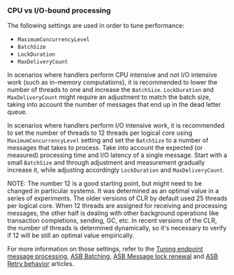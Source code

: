 ### CPU vs I/O-bound processing

The following settings are used in order to tune performance:

 - `MaximumConcurrencyLevel`
 - `BatchSize`
 - `LockDuration`
 - `MaxDeliveryCount`

In scenarios where handlers perform CPU intensive and not I/O intensive work (such as in-memory computations), it is recommended to lower the number of threads to one and increase the `BatchSize`. `LockDuration` and `MaxDeliveryCount` might require an adjustment to match the batch size, taking into account the number of messages that end up in the dead letter queue.

In scenarios where handlers perform I/O intensive work, it is recommended to set the number of threads to 12 threads per logical core using `MaximumConcurrencyLevel` setting and set the `BatchSize` to a number of messages that takes to process. Take into account the expected (or measured) processing time and I/O latency of a single message. Start with a small `BatchSize` and through adjustment and measurement gradually increase it, while adjusting accordingly `LockDuration` and `MaxDeliveryCount`.

NOTE: The number 12 is a good starting point, but might need to be changed in particular systems. It was determined as an optimal value in a series of experiments. The older versions of CLR by default used 25 threads per logical core. When 12 threads are assigned for receiving and processing messages, the other half is dealing with other background operations like transaction completions, sending, GC, etc. In recent versions of the CLR, the number of threads is determined dynamically, so it's necessary to verify if 12 will be still an optimal value empirically.

For more information on those settings, refer to the [Tuning endpoint message processing](/nservicebus/operations/tuning.md), [ASB Batching](/transports/azure-service-bus/legacy/batching.md), [ASB Message lock renewal](/transports/azure-service-bus/legacy/message-lock-renewal.md) and [ASB Retry behavior](/transports/azure-service-bus/legacy/retries.md) articles. 